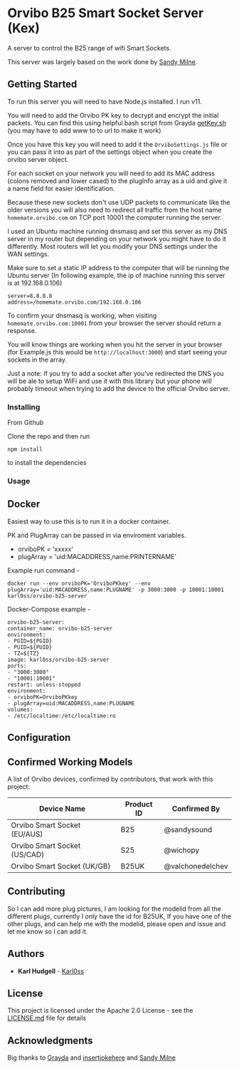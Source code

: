 # Orvibo B25 Smart Socket Server (Kex)

 A server to control the B25 range of wifi Smart Sockets. 

This server was largely based on the work done by [Sandy Milne](https://github.com/sandysound).

## Getting Started

To run this server you will need to have Node.js installed. I run v11.

You will need to add the Orvibo PK key to decrypt and encrypt the initial packets.
You can find this using helpful bash script from Grayda [getKey.sh](https://gist.github.com/Grayda/eb48093bcfb96bfeec9c58ea301f2668) (you may have to add www to to url to make it work)

Once you have this key you will need to add it the ``OrviboSettings.js`` file or you can pass it into as part of the settings object when you create the orvibo server object.

For each socket on your network you will need to add its MAC address (colons removed and lower cased) to the plugInfo array as a uid and give it a name field for easier identification.

Because these new sockets don't use UDP packets to communicate like the older versions you will also need to redirect all traffic from the host name ``homemate.orvibo.com``
on TCP port 10001 the computer running the server.

I used an Ubuntu machine running dnsmasq and set this server as my DNS server in my router but depending on your network you might have to do it differently. Most routers will let you modify your DNS settings under the WAN settings.

Make sure to set a static IP address to the computer that will be running the Ubuntu server (In following example, the ip of machine running this server is at 192.168.0.106)
```
server=8.8.8.8
address=/homemate.orvibo.com/192.168.0.106
```

To confirm your dnsmasq is working, when visiting ``homemate.orvibo.com:10001`` from your browser the server should return a response.
 

You will know things are working when you hit the server in your browser (for Example.js this would be ``http://localhost:3000``) and start seeing your sockets in the array.

Just a note: If you try to add a socket after you've redirected the DNS you will be ale to setup WiFi and use it with this library but your phone will probably timeout when trying to add the device to the official Orvibo server.


### Installing

From Github

Clone the repo and then run
```
npm install
```
to install the dependencies


### Usage
## Docker

Easiest way to use this is to run it in a docker container.

PK and PlugArray can be passed in via enviroment variables.

- orviboPK = 'xxxxx'
- plugArray = 'uid:MACADDRESS,name:PRINTERNAME'

Example run command -

    docker run --env orviboPK='OrviboPKkey' --env plugArray='uid:MACADDRESS,name:PLUGNAME' -p 3000:3000 -p 10001:10001 karl0ss/orvibo-b25-server

Docker-Compose example -

    orvibo-b25-server:
    container_name: orvibo-b25-server
    environment:
    - PGID=${PGID}
    - PUID=${PUID}
    - TZ=${TZ}
    image: karl0ss/orvibo-b25-server
    ports:
    - "3000:3000"
    - "10001:10001"
    restart: unless-stopped
    environment:
    - orviboPK=OrviboPKkey
    - plugArray=uid:MACADDRESS,name:PLUGNAME
    volumes:    
    - /etc/localtime:/etc/localtime:ro
      

## Configuration

## Confirmed Working Models
A list of Orvibo devices, confirmed by contributors, that work with this project:

| Device Name | Product ID | Confirmed By |
| --- | --- | --- |
| Orvibo Smart Socket (EU/AUS) | B25 | @sandysound |
| Orvibo Smart Socket (US/CAD) | S25 | @wichopy |
| Orvibo Smart Socket (UK/GB) | B25UK | @valchonedelchev |

## Contributing
So I can add more plug pictures, I am looking for the modelid from all the different plugs, currently I only have the id for B25UK, If you have one of the other plugs, and can help me with the modelid, please open and issue and let me know so I can add it.

## Authors

  

  

*  **Karl Hudgell** - [Karl0ss](https://github.com/karl0ss/)

  

  

## License

  

  

This project is licensed under the Apache 2.0 License - see the [LICENSE.md](LICENSE.md) file for details

  

  

## Acknowledgments

  

  

Big thanks to [Grayda](https://github.com/Grayda/) and [insertjokehere](https://github.com/insertjokehere) and [Sandy Milne](https://github.com/sandysound)
